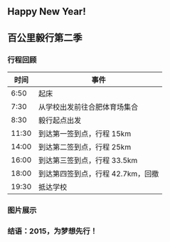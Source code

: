## Happy New Year!

## 百公里毅行第二季

### 行程回顾

时间 | 事件
-----|------
6:50 | 起床
7:30 | 从学校出发前往合肥体育场集合
8:30 | 毅行起点出发
11:30| 到达第一签到点，行程 15km
14:00| 到达第二签到点，行程 25km
16:00| 到达第三签到点，行程 33.5km
18:00| 到达第四签到点，行程 42.7km，回撤
19:30| 抵达学校



### 图片展示


### 结语：2015，为梦想先行！
